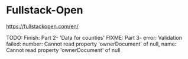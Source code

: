 # Fullstack-Open

https://fullstackopen.com/en/

TODO:
Finish: Part 2- 'Data for counties' 
FIXME: Part 3- error: Validation failed: number: Cannot read property 'ownerDocument' of null, name: Cannot read property 'ownerDocument' of null
